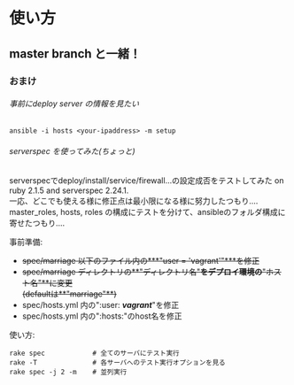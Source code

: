 # 使い方

## master branch と一緒！

### おまけ

###### 事前にdeploy server の情報を見たい

    ansible -i hosts <your-ipaddress> -m setup

###### serverspec を使ってみた(ちょっと)

serverspecでdeploy/install/service/firewall...の設定成否をテストしてみた on ruby 2.1.5 and serverspec 2.24.1.<br>
一応、どこでも使える様に修正点は最小限になる様に努力したつもり....<br>
master_roles, hosts, roles の構成にテストを分けて、ansibleのフォルダ構成に寄せたつもり....

事前準備:
 - ~~spec/marriage 以下のファイル内の***"user = 'vagrant'"***を修正~~
 - ~~spec/marriage ディレクトリの**"ディレクトリ名"**をデプロイ環境の**"ホスト名"**に変更~~<br>
    ~~(defaultは**"marriage"**)~~
 - spec/hosts.yml 内の":user: ***vagrant***"を修正
 - spec/hosts.yml 内の":hosts:"のhost名を修正

使い方:

    rake spec            # 全てのサーバにテスト実行
    rake -T              # 各サーバへのテスト実行オプションを見る
    rake spec -j 2 -m    # 並列実行
